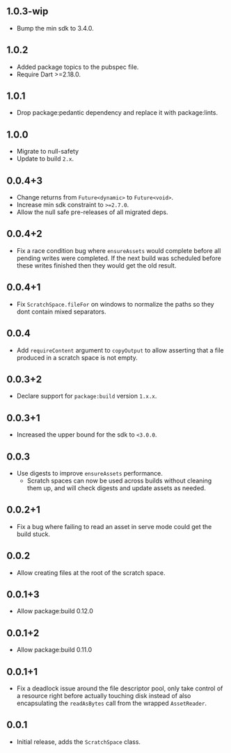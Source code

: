 ## 1.0.3-wip

- Bump the min sdk to 3.4.0.

## 1.0.2

- Added package topics to the pubspec file.
- Require Dart >=2.18.0.

## 1.0.1

- Drop package:pedantic dependency and replace it with package:lints.

## 1.0.0

- Migrate to null-safety
- Update to build `2.x`.

## 0.0.4+3

- Change returns from `Future<dynamic>` to `Future<void>`.
- Increase min sdk constraint to `>=2.7.0`.
- Allow the null safe pre-releases of all migrated deps.

## 0.0.4+2

- Fix a race condition bug where `ensureAssets` would complete before all
  pending writes were completed. If the next build was scheduled before these
  writes finished then they would get the old result.

## 0.0.4+1

- Fix `ScratchSpace.fileFor` on windows to normalize the paths so they dont
  contain mixed separators.

## 0.0.4

- Add `requireContent` argument to `copyOutput` to allow asserting that a file
  produced in a scratch space is not empty.

## 0.0.3+2

- Declare support for `package:build` version `1.x.x`.

## 0.0.3+1

- Increased the upper bound for the sdk to `<3.0.0`.

## 0.0.3

- Use digests to improve `ensureAssets` performance.
  - Scratch spaces can now be used across builds without cleaning them up, and
    will check digests and update assets as needed.

## 0.0.2+1

- Fix a bug where failing to read an asset in serve mode could get the build
  stuck.

## 0.0.2

- Allow creating files at the root of the scratch space.

## 0.0.1+3

- Allow package:build 0.12.0

## 0.0.1+2

- Allow package:build 0.11.0

## 0.0.1+1

- Fix a deadlock issue around the file descriptor pool, only take control of a
  resource right before actually touching disk instead of also encapsulating
  the `readAsBytes` call from the wrapped `AssetReader`.

## 0.0.1

- Initial release, adds the `ScratchSpace` class.
